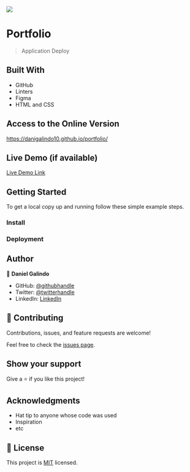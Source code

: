 ![](https://img.shields.io/badge/Microverse-blueviolet)

# Portfolio

> Application Deploy


## Built With

- GitHub
- Linters
- Figma
- HTML and CSS

## Access to the Online Version
https://danigalindo10.github.io/portfolio/

## Live Demo (if available)

[Live Demo Link](localhost)


## Getting Started


To get a local copy up and running follow these simple example steps.

### Install

### Deployment


## Author

👤 **Daniel Galindo**

- GitHub: [@githubhandle](https://github.com/danigalindo10)
- Twitter: [@twitterhandle](https://twitter.com/codedanig)
- LinkedIn: [LinkedIn](https://www.linkedin.com/in/daniel-galindo-31b922236/)

## 🤝 Contributing

Contributions, issues, and feature requests are welcome!

Feel free to check the [issues page](../../issues/).

## Show your support

Give a ⭐️ if you like this project!

## Acknowledgments

- Hat tip to anyone whose code was used
- Inspiration
- etc

## 📝 License

This project is [MIT](./MIT.md) licensed.